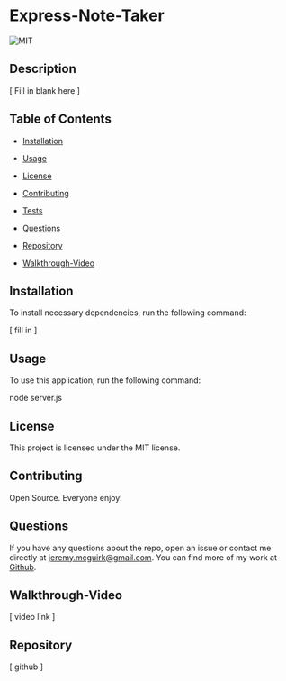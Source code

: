 # Express-Note-Taker

![MIT](https://img.shields.io/badge/license-MIT-green.svg)

## Description

[ Fill in blank here ]


## Table of Contents

* [Installation](#installation)

* [Usage](#usage)

* [License](#license)

* [Contributing](#contributing)

* [Tests](#tests)

* [Questions](#questions)

* [Repository](#Repository)

* [Walkthrough-Video](#Walkthrough-Video)

## Installation

To install necessary dependencies, run the following command:

[ fill in ]


## Usage

To use this application, run the following command:

node server.js


## License

This project is licensed under the MIT license.


## Contributing

Open Source. Everyone enjoy!

## Questions

If you have any questions about the repo, open an issue or contact me directly at jeremy.mcguirk@gmail.com. You can find more of my work at [Github](https://github.com/jeremymcg88).

## Walkthrough-Video

[ video link ]

## Repository

[ github ]
